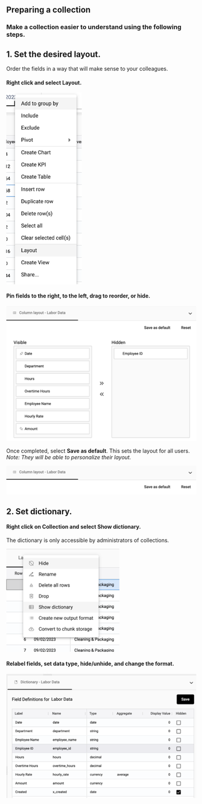 ## Preparing a collection

### Make a collection easier to understand using the following steps.

## 1. Set the desired layout. 

Order the fields in a way that will make sense to your colleagues.  

#### Right click and select Layout.

<img src="../assets/default_layout1_matt.png"  style="width:200px" class="border"></img>
   
#### Pin fields to the right, to the left, drag to reorder, or hide. 

<img src="../assets/default_layout2_matt.png"  style="width:600px" class="border"></img>

Once completed, select **Save as default**.  This sets the layout for all users.  _Note:  They will be able to personalize their layout._

<img src="../assets/default_layout3_matt.png"  style="width:600px" class="border"></img>   

## 2. Set dictionary. 

#### Right click on Collection and select Show dictionary.

The dictionary is only accessible by administrators of collections.  

   <img src="../assets/preparing_collection1_matt.png"  style="width:300px" class="border"></img>
   
#### Relabel fields, set data type, hide/unhide, and change the format.

   <img src="../assets/data_dictionary_matt.png"  style="width:800px" class="border"></img>   
